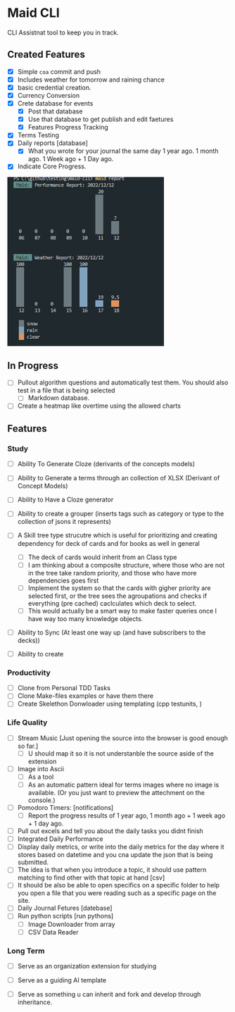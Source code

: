 # Maid CLI

CLI Assistnat tool to keep you in track.


## Created Features

- [x] Simple `coa` commit and push
- [x] Includes weather for tomorrow and raining chance
- [x] basic credential creation.
- [x] Currency Conversion
- [x] Crete database for events
  - [x] Post that database
  - [x] Use that database to get publish and edit faetures
  - [x] Features Progress Tracking
- [x] Terms Testing
- [x] Daily reports [database]
  - [x] What you wrote for your journal the same day 1 year ago. 1 month ago. 1 Week ago + 1 Day ago.
- [x] Indicate Core Progress.

![](./img/2022-12-12-17-14-57.png)

## In Progress


- [ ] Pullout algorithm questions and automatically test them. You should also test in a file that is being selected 
  - [ ] Markdown database.
- [ ] Create a heatmap like overtime using the allowed charts

## Features

### Study

- [ ] Ability To Generate Cloze (derivants of the concepts models)
- [ ] Ability to Generate a terms through an collection of XLSX (Derivant of Concept Models)
- [ ] Ability to Have a Cloze generator
- [ ] Ability to create a grouper (inserts tags such as category or type to the collection of jsons it represents)
- [ ] A Skill tree type strucutre which is useful for prioritizing and creating dependency for deck of cards and for books as well in general
  - [ ] The deck of cards would inherit from an Class type
  - [ ] I am thinking about a composite structure, where those who are not in the tree take random priority, and those who have more dependencies goes first
  - [ ] Implement the system so that the cards with gigher priority are selected first, or the tree sees the agroupations and checks if everything (pre cached) caclculates which deck to select.
  - [ ] This would actually be a smart way to make faster queries once I have way too many knowledge objects.
- [ ] Ability to Sync (At least one way up (and have subscribers to the decks)) 
- [ ] Ability to create


### Productivity


- [ ] Clone from Personal TDD Tasks
- [ ] Clone Make-files examples or have them there
- [ ] Create Skelethon Donwloader using templating (cpp testunits, ) 

### Life Quality


- [ ] Stream Music [Just opening the source into the browser is good enough so far.]
  - [ ] U should map it so it is not understanble the source aside of the extension
- [ ] Image into Ascii
  - [ ] As a tool
  - [ ] As an automatic pattern ideal for terms images where no image is available. (Or you just want to preview the attechment on the console.)
- [ ] Pomodoro Timers: [notifications]
  - [ ] Report the progress results of 1 year ago, 1 month ago + 1 week ago + 1 day ago.
- [ ] Pull out excels and tell you about the daily tasks you didnt finish
- [ ] Integrated Daily Performance
- [ ] Display daily metrics, or write into the daily metrics for the day where it stores based on datetime and you cna update the json that is being submitted.
- [ ] The idea is that when you introduce a topic, it should use pattern matching to find other with that topic at hand [csv]
- [ ] It should be also be able to open specifics on a specific folder to help you open a file that you were reading such as a specific page on the site.
- [ ] Daily Journal Fetures [datebase]
- [ ] Run python scripts [run pythons]
  - [ ] Image Downloader from array
  - [ ] CSV Data Reader

### Long Term

- [ ] Serve as an organization extension for studying
- [ ] Serve as a guiding AI template
- [ ] Serve as something u can inherit and fork and develop through inheritance.














